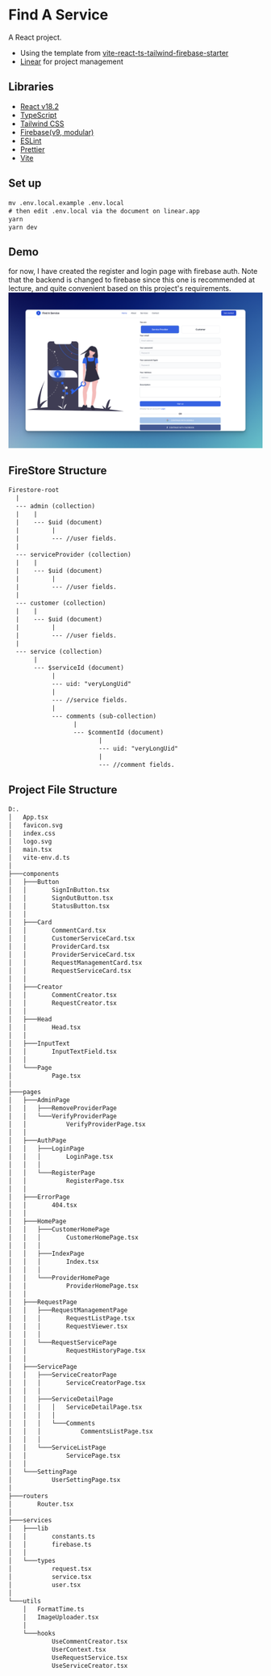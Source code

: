 # Find A Service

A React project.

-   Using the template from [vite-react-ts-tailwind-firebase-starter](https://github.com/TeXmeijin/vite-react-ts-tailwind-firebase-starter)
-   [Linear](https://linear.app/find-a-service-project/project/find-a-service-project-0ed999db45f3/6251) for project management

## Libraries

-   [React v18.2](https://github.com/facebook/react)
-   [TypeScript](https://github.com/microsoft/TypeScript)
-   [Tailwind CSS](https://tailwindcss.com/)
-   [Firebase(v9, modular)](https://firebase.google.com/)
-   [ESLint](https://eslint.org/)
-   [Prettier](https://prettier.io/)
-   [Vite](https://github.com/vitejs/vite)

## Set up

```shell
mv .env.local.example .env.local
# then edit .env.local via the document on linear.app
yarn
yarn dev
```

## Demo

for now, I have created the register and login page with firebase auth.
Note that the backend is changed to firebase since this one is recommended at lecture, and quite convenient based on this project's requirements.
![](images/CleanShot1.PNG)

## FireStore Structure

```
Firestore-root
  |
  --- admin (collection)
  |    |
  |    --- $uid (document)
  |         |
  |         --- //user fields.
  |
  --- serviceProvider (collection)
  |    |
  |    --- $uid (document)
  |         |
  |         --- //user fields.
  |
  --- customer (collection)
  |    |
  |    --- $uid (document)
  |         |
  |         --- //user fields.
  |
  --- service (collection)
       |
       --- $serviceId (document)
            |
            --- uid: "veryLongUid"
            |
            --- //service fields.
            |
            --- comments (sub-collection)
                  |
                  --- $commentId (document)
                         |
                         --- uid: "veryLongUid"
                         |
                         --- //comment fields.
```

## Project File Structure

```
D:.
│   App.tsx
│   favicon.svg
│   index.css
│   logo.svg
│   main.tsx
│   vite-env.d.ts
│
├───components
│   ├───Button
│   │       SignInButton.tsx
│   │       SignOutButton.tsx
│   │       StatusButton.tsx
│   │
│   ├───Card
│   │       CommentCard.tsx
│   │       CustomerServiceCard.tsx
│   │       ProviderCard.tsx
│   │       ProviderServiceCard.tsx
│   │       RequestManagementCard.tsx
│   │       RequestServiceCard.tsx
│   │
│   ├───Creator
│   │       CommentCreator.tsx
│   │       RequestCreator.tsx
│   │
│   ├───Head
│   │       Head.tsx
│   │
│   ├───InputText
│   │       InputTextField.tsx
│   │
│   └───Page
│           Page.tsx
│
├───pages
│   ├───AdminPage
│   │   ├───RemoveProviderPage
│   │   └───VerifyProviderPage
│   │           VerifyProviderPage.tsx
│   │
│   ├───AuthPage
│   │   ├───LoginPage
│   │   │       LoginPage.tsx
│   │   │
│   │   └───RegisterPage
│   │           RegisterPage.tsx
│   │
│   ├───ErrorPage
│   │       404.tsx
│   │
│   ├───HomePage
│   │   ├───CustomerHomePage
│   │   │       CustomerHomePage.tsx
│   │   │
│   │   ├───IndexPage
│   │   │       Index.tsx
│   │   │
│   │   └───ProviderHomePage
│   │           ProviderHomePage.tsx
│   │
│   ├───RequestPage
│   │   ├───RequestManagementPage
│   │   │       RequestListPage.tsx
│   │   │       RequestViewer.tsx
│   │   │
│   │   └───RequestServicePage
│   │           RequestHistoryPage.tsx
│   │
│   ├───ServicePage
│   │   ├───ServiceCreatorPage
│   │   │       ServiceCreatorPage.tsx
│   │   │
│   │   ├───ServiceDetailPage
│   │   │   │   ServiceDetailPage.tsx
│   │   │   │
│   │   │   └───Comments
│   │   │           CommentsListPage.tsx
│   │   │
│   │   └───ServiceListPage
│   │           ServicePage.tsx
│   │
│   └───SettingPage
│           UserSettingPage.tsx
│
├───routers
│       Router.tsx
│
├───services
│   ├───lib
│   │       constants.ts
│   │       firebase.ts
│   │
│   └───types
│           request.tsx
│           service.tsx
│           user.tsx
│
└───utils
    │   FormatTime.ts
    │   ImageUploader.tsx
    │
    └───hooks
            UseCommentCreator.tsx
            UserContext.tsx
            UseRequestService.tsx
            UseServiceCreator.tsx
```
